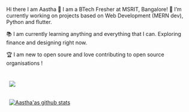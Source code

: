 Hi there I am Aastha 👋
I am a BTech Fresher at MSRIT, Bangalore!
🔭 I’m currently working on projects based on  Web Development (MERN dev), Python and flutter.

📚 I am currently learning anything and everything that I can. Exploring finance and designing right now.

🏆 I am new to open soure and love contributing to open source organisations !

</br>
<a href="https://github.com/itsAastha">
  <img align="center" style="margin:0.5rem" src="https://github-readme-stats.vercel.app/api/top-langs/?username=itsAastha&hide=html,css&title_color=ffffff&text_color=c9cacc&icon_color=4AB197&bg_color=1A2B34" />
</a>
</br>
</br>
<a href="https://github.com/itsAastha">
  <img align="center" style="margin:0.5rem" src="https://github-readme-stats.vercel.app/api?username=itsAastha&show_icons=true&line_height=27&count_private=true&title_color=ffffff&text_color=c9cacc&icon_color=4AB097&bg_color=1A2B34" alt="Aastha'as github stats" />
</a>
